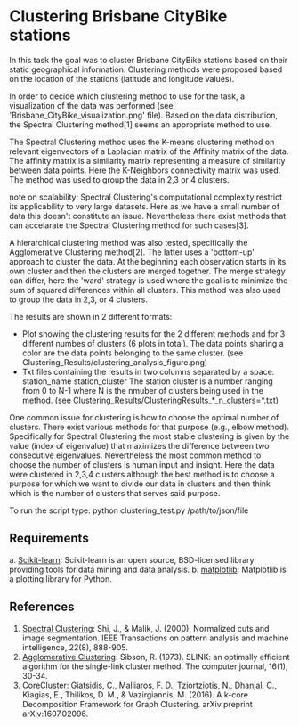 # Clustering Brisbane CityBike stations

In this task the goal was to cluster Brisbane CityBike stations based on their static geographical information.
Clustering methods were proposed based on the location of the stations (latitude and longitude values).

In order to decide which clustering method to use for the task, a visualization of the data was performed (see 'Brisbane_CityBike_visualization.png' file). Based on the data distribution, the Spectral Clustering method[1] seems an appropriate method to use.

The Spectral Clustering method uses the K-means clustering method on relevant eigenvectors of a Laplacian matrix of the Affinity
matrix of the data. The affinity matrix is a similarity matrix representing a measure of similarity between data points. Here
the K-Neighbors connectivity matrix was used. The method was used to group the data in 2,3 or 4 clusters.

note on scalability:
Spectral Clustering's computational complexity restrict its applicability to very large datasets. Here as we have a small number of data this doesn't constitute an issue. Nevertheless there exist methods that can accelarate the Spectral Clustering method for such cases[3].

A hierarchical clustering method was also tested, specifically the Agglomerative Clustering method[2]. The latter uses a 'bottom-up' approach to cluster the data. At the beginning each observation starts in its own cluster and then the clusters are merged together. The merge strategy can differ, here the 'ward' strategy is used where the goal is to minimize the sum of squared differences within all clusters. This method was also used to group the data in 2,3, or 4 clusters.

The results are shown in 2 different formats:

- Plot showing the clustering results for the 2 different methods and for 3 different numbes of clusters (6 plots in total).
The data points sharing a color are the data points belonging to the same cluster. (see Clustering_Results/clustering_analysis_figure.png)
- Txt files containing the results in two columns separated by a space: station_name station_cluster
The station cluster is a number ranging from 0 to N-1 where N is the nmuber of clusters being used in the method. (see Clustering_Results/ClusteringResults_\*_n_clusters=\*.txt)

One common issue for clustering is how to choose the optimal number of clusters. There exist various methods for that purpose (e.g., elbow method). Specifically for Spectral Clustering the most stable clustering is given by the value (index of eigenvalue) that maximizes the difference between two consecutive eigenvalues. Nevertheless the most common method to choose the number of clusters is human input and insight. Here the data were clustered in 2,3,4 clusters although the best method is to choose a purpose for which we want to divide our data in clusters and then think which is the number of clusters that serves said purpose.

To run the script type: python clustering_test.py /path/to/json/file

## Requirements
a. [Scikit-learn](http://scikit-learn.org/): Scikit-learn is an open source, BSD-licensed library providing tools for
data mining and data analysis.
b. [matplotlib](https://matplotlib.org/): Matplotlib is a plotting library for Python. 


## References

1. [Spectral Clustering](https://people.eecs.berkeley.edu/~malik/papers/SM-ncut.pdf): Shi, J., & Malik, J. (2000). Normalized cuts and image segmentation. IEEE Transactions on pattern analysis and machine intelligence, 22(8), 888-905.
2. [Agglomerative Clustering](https://academic.oup.com/comjnl/article/16/1/30/434805): Sibson, R. (1973). SLINK: an optimally efficient algorithm for the single-link cluster method. The computer journal, 16(1), 30-34. 
3. [CoreCluster](https://arxiv.org/abs/1607.02096): Giatsidis, C., Malliaros, F. D., Tziortziotis, N., Dhanjal, C., Kiagias, E., Thilikos, D. M., & Vazirgiannis, M. (2016). A k-core Decomposition Framework for Graph Clustering. arXiv preprint arXiv:1607.02096.